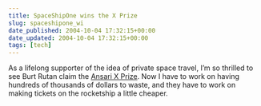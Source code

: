 ```yaml
---
title: SpaceShipOne wins the X Prize
slug: spaceshipone_wi
date_published: 2004-10-04 17:32:15+00:00
date_updated: 2004-10-04 17:32:15+00:00
tags: [tech]
---
```

As a lifelong supporter of the idea of private space travel, I’m so thrilled to see Burt Rutan claim the [Ansari X Prize](http://www.cnn.com/2004/TECH/space/10/04/spaceshipone.attempt.cnn/index.html). Now I have to work on having hundreds of thousands of dollars to waste, and they have to work on making tickets on the rocketship a little cheaper.
